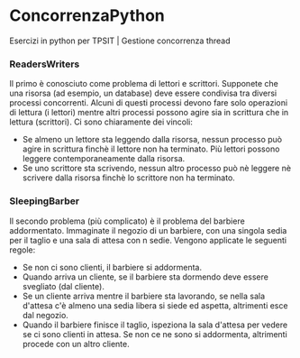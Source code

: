 # ConcorrenzaPython

Esercizi in python per TPSIT | Gestione concorrenza thread

### ReadersWriters
Il primo è conosciuto come problema di lettori e scrittori. Supponete che una risorsa (ad esempio, un database) deve essere condivisa tra diversi processi concorrenti. Alcuni di questi processi devono fare solo operazioni di lettura (i lettori) mentre altri processi possono agire sia in scrittura che in lettura (scrittori). Ci sono chiaramente dei vincoli: 
- Se almeno un lettore sta leggendo dalla risorsa, nessun processo può agire in scrittura finchè il lettore non ha terminato. Più lettori possono leggere contemporaneamente dalla risorsa.
- Se uno scrittore sta scrivendo, nessun altro processo può nè leggere nè scrivere dalla risorsa finchè lo scrittore non ha terminato.

### SleepingBarber
Il secondo problema (più complicato) è il problema del barbiere addormentato. Immaginate il negozio di un barbiere, con una singola sedia per il taglio e una sala di attesa con n sedie. Vengono applicate le seguenti regole:
- Se non ci sono clienti, il barbiere si addormenta.
- Quando arriva un cliente, se il barbiere sta dormendo deve essere svegliato (dal cliente).
- Se un cliente arriva mentre il barbiere sta lavorando, se nella sala d'attesa c'è almeno una sedia libera si siede ed aspetta, altrimenti esce dal negozio.
- Quando il barbiere finisce il taglio, ispeziona la sala d'attesa per vedere se ci sono clienti in attesa. Se non ce ne sono si addormenta, altrimenti procede con un altro cliente.
